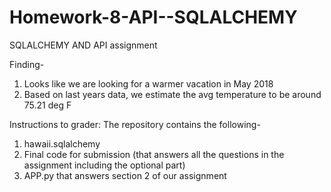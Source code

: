 # Homework-8-API--SQLALCHEMY
SQLALCHEMY AND API assignment

Finding-
1. Looks like we are looking for a warmer vacation in May 2018
2. Based on last years data, we estimate the avg temperature to be around 75.21 deg F


Instructions to grader:
The repository contains the following-
1. hawaii.sqlalchemy
2. Final code for submission (that answers all the questions in the assignment including the optional part)
3. APP.py that answers section 2 of our assignment
